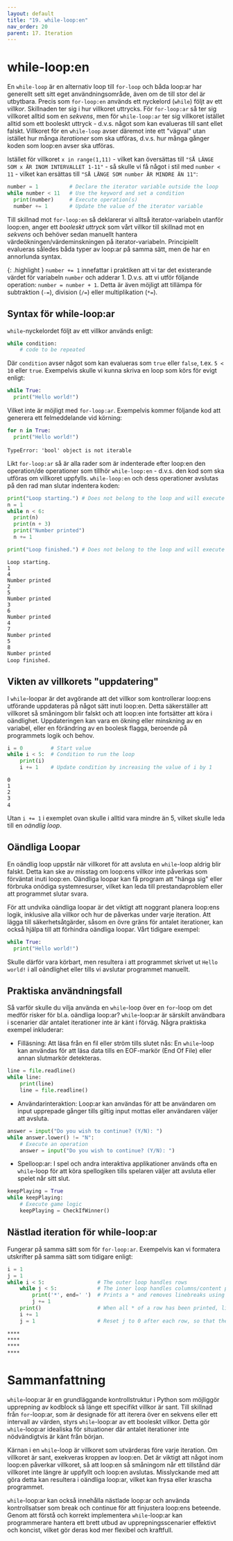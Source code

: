 ```yaml
---
layout: default
title: "19. while-loop:en"
nav_order: 20
parent: 17. Iteration
---
```


# while-loop:en
En `while-loop` är en alternativ loop till `for-loop` och båda loop:ar har generellt sett sitt eget användningsområde, även om de till stor del är utbytbara. Precis som `for-loop:en` används ett nyckelord (`while`) följt av ett _villkor_. Skillnaden ter sig i hur villkoret uttrycks. För `for-loop:ar` så ter sig villkoret alltid som en _sekvens_, men för `while-loop:ar` ter sig villkoret istället alltid som ett booleskt uttryck - d.v.s. något som kan evalueras till sant ellet falskt. Villkoret för en `while-loop` avser däremot inte ett "vägval" utan istället hur många _iterationer_ som ska utföras, d.v.s. hur många gånger koden som loop:en avser ska utföras. 

Istället för villkoret `x in range(1,11)` - vilket kan översättas till `"SÅ LÄNGE SOM x ÄR INOM INTERVALLET 1-11"` - så skulle vi få något i stil med `number < 11` - vilket kan ersättas till `"SÅ LÄNGE SOM number ÄR MINDRE ÄN 11"`:
```python
number = 1          # Declare the iterator variable outside the loop
while number < 11   # Use the keyword and set a condition
  print(number)     # Execute operation(s)
  number += 1       # Update the value of the iterator variable
```
Till skillnad mot `for-loop:en` så deklarerar vi alltså iterator-variabeln utanför loop:en, anger ett _booleskt uttryck_ som vårt villkor till skillnad mot en _sekvens_ och behöver sedan manuellt hantera värdeökningen/värdeminskningen på iterator-variabeln. Principiellt evalueras således båda typer av loop:ar på samma sätt, men de har en annorlunda syntax.

{: .highlight }
`number += 1` innefattar i praktiken att vi tar det existerande värdet för variabeln `number` och adderar 1. D.v.s. att vi utför följande operation: `number = number + 1`. Detta är även möjligt att tillämpa för subtraktion (`-=`), division (`/=`) eller multiplikation (`*=`).

## Syntax för while-loop:ar
`while`-nyckelordet följt av ett villkor används enligt:
```python
while condition:
    # code to be repeated
```

Där `condition` avser något som kan evalueras som `true` eller `false`, t.ex. `5 < 10` eller `true`. Exempelvis skulle vi kunna skriva en loop som körs för evigt enligt:
```python
while True:
  print("Hello world!")
```

Vilket inte är möjligt med `for-loop:ar`. Exempelvis kommer följande kod att generera ett felmeddelande vid körning:
```python
for n in True:
  print("Hello world!")
```
<div class="code-example" markdown="1">
<pre><code>TypeError: 'bool' object is not iterable </code> </pre>
</div>

Likt `for-loop:ar` så är alla rader som är indenterade efter loop:en den operation/de operationer som tillhör `while-loop:en` - d.v.s. den kod som ska utföras om villkoret uppfylls. `while-loop:en` och dess operationer avslutas på den rad man slutar indentera koden:
```python
print("Loop starting.") # Does not belong to the loop and will execute regardless
n = 1
while n < 6:
  print(n)
  print(n + 3)
  print("Number printed")
  n += 1

print("Loop finished.") # Does not belong to the loop and will execute regardless
```
<div class="code-example" markdown="1">
<pre><code>Loop starting.
1
4
Number printed
2
5
Number printed
3
6
Number printed
4
7
Number printed
5
8
Number printed
Loop finished. </code> </pre>
</div>

## Vikten av villkorets "uppdatering"
I `while`-loopar är det avgörande att det villkor som kontrollerar loop:ens utförande uppdateras på något sätt inuti loop:en. Detta säkerställer att villkoret så småningom blir falskt och att loop:en inte fortsätter att köra i oändlighet. Uppdateringen kan vara en ökning eller minskning av en variabel, eller en förändring av en boolesk flagga, beroende på programmets logik och behov.
```python
i = 0         # Start value
while i < 5:  # Condition to run the loop
    print(i)
    i += 1    # Update condition by increasing the value of i by 1
```
<div class="code-example" markdown="1">
<pre><code>0
1
2
3
4 </code> </pre>
</div>

Utan `i += 1` i exemplet ovan skulle i alltid vara mindre än 5, vilket skulle leda till en _oändlig loop_.

## Oändliga Loopar
En oändlig loop uppstår när villkoret för att avsluta en `while`-loop aldrig blir falskt. Detta kan ske av misstag om loop:ens villkor inte påverkas som förväntat inuti loop:en. Oändliga loopar kan få program att "hänga sig" eller förbruka onödiga systemresurser, vilket kan leda till prestandaproblem eller att programmet slutar svara.

För att undvika oändliga loopar är det viktigt att noggrant planera loop:ens logik, inklusive alla villkor och hur de påverkas under varje iteration. Att lägga till säkerhetsåtgärder, såsom en övre gräns för antalet iterationer, kan också hjälpa till att förhindra oändliga loopar. Vårt tidigare exempel:
```python
while True:
  print("Hello world!")
```

Skulle därför vara körbart, men resultera i att programmet skrivet ut `Hello world!` i all oändlighet eller tills vi avslutar programmet manuellt.

## Praktiska användningsfall
Så varför skulle du vilja använda en `while`-loop över en `for`-loop om det medför risker för bl.a. oändliga loop:ar? `while`-loop:ar är särskilt användbara i scenarier där antalet iterationer inte är känt i förväg. Några praktiska exempel inkluderar:

* Filläsning: Att läsa från en fil eller ström tills slutet nås: En `while`-loop kan användas för att läsa data tills en EOF-markör (End Of File) eller annan slutmarkör detekteras.
```python
line = file.readline()
while line:
    print(line)
    line = file.readline()
```

* Användarinteraktion: Loop:ar kan användas för att be användaren om input upprepade gånger tills giltig input mottas eller användaren väljer att avsluta.
```python
answer = input("Do you wish to continue? (Y/N): ")
while answer.lower() != "N":
    # Execute an operation
    answer = input("Do you wish to continue? (Y/N): ")
```

* Spelloop:ar: I spel och andra interaktiva applikationer används ofta en `while`-loop för att köra spellogiken tills spelaren väljer att avsluta eller spelet når sitt slut.
```python
keepPlaying = True
while keepPlaying:
    # Execute game logic
    keepPlaying = CheckIfWinner()
```

## Nästlad iteration för while-loop:ar
Fungerar på samma sätt som för `for-loop:ar`. Exempelvis kan vi formatera utskrifter på samma sätt som tidigare enligt:
```python
i = 1
j = 1
while i < 5:                 # The outer loop handles rows
    while j < 5:             # The inner loop handles columns/content per row
        print('*', end=' ')  # Prints a * and removes linebreaks using the end attribute
        j += 1
    print()                  # When all * of a row has been printed, linebreak here
    i += 1
    j = 1                    # Reset j to 0 after each row, so that the inner loop can be executed
```
<div class="code-example" markdown="1">
<pre><code>****
****
****
**** </code> </pre>
</div>

# Sammanfattning
`while`-loop:ar är en grundläggande kontrollstruktur i Python som möjliggör upprepning av kodblock så länge ett specifikt villkor är sant. Till skillnad från `for`-loop:ar, som är designade för att iterera över en sekvens eller ett intervall av värden, styrs `while`-loop:ar av ett booleskt villkor. Detta gör `while`-loop:ar idealiska för situationer där antalet iterationer inte nödvändigtvis är känt från början.

Kärnan i en `while`-loop är villkoret som utvärderas före varje iteration. Om villkoret är sant, exekveras kroppen av loop:en. Det är viktigt att något inom loop:en påverkar villkoret, så att loop:en så småningom når ett tillstånd där villkoret inte längre är uppfyllt och loop:en avslutas. Misslyckande med att göra detta kan resultera i oändliga loop:ar, vilket kan frysa eller krascha programmet.

`while`-loop:ar kan också innehålla nästlade loop:ar och använda kontrollsatser som break och continue för att finjustera loop:ens beteende. Genom att förstå och korrekt implementera `while`-loop:ar kan programmerare hantera ett brett utbud av upprepningsscenarier effektivt och koncist, vilket gör deras kod mer flexibel och kraftfull.